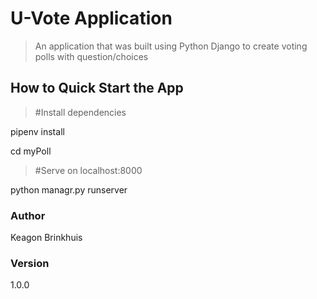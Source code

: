 # U-Vote Application

> An application that was built using Python Django to create voting polls with question/choices

## How to Quick Start the App

> #Install dependencies

pipenv install


cd myPoll


> #Serve on localhost:8000

python managr.py runserver

### Author

Keagon Brinkhuis

### Version 

1.0.0